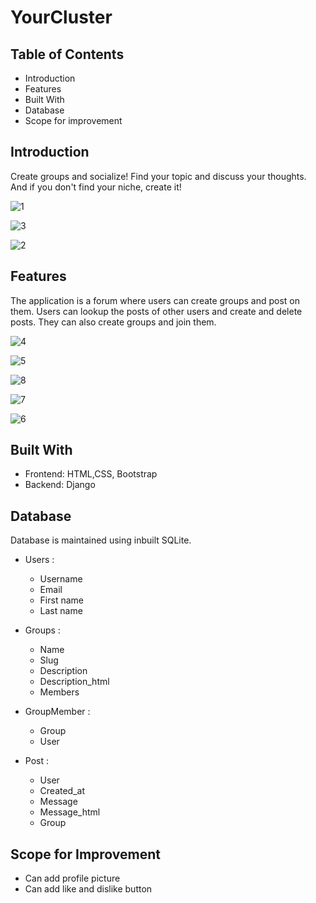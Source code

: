 # YourCluster

## Table of Contents
- Introduction
- Features
- Built With
- Database
- Scope for improvement

## Introduction

Create groups and socialize!
Find your topic and discuss your thoughts. And if you don't find your niche, create it!

![1](https://user-images.githubusercontent.com/95274873/178274473-1333a27f-dc6c-4186-9d76-6f2331f21218.png)

![3](https://user-images.githubusercontent.com/95274873/178274556-1a67641a-5375-4a00-b260-d0499c971cfd.png)

![2](https://user-images.githubusercontent.com/95274873/178274564-147a9c20-a001-4c08-b2d5-4682fe1e0e28.png)


## Features

The application is a forum where users can create groups and post on them. Users can lookup the posts of other users and create and delete posts. They can also create groups and join them.

![4](https://user-images.githubusercontent.com/95274873/178274652-d39e2046-9568-4d06-ac49-352aa11991ac.png)

![5](https://user-images.githubusercontent.com/95274873/178274705-ade396c3-7b2b-4ad1-9255-4483be2a32e5.png)

![8](https://user-images.githubusercontent.com/95274873/178274796-cb605979-5d64-4d3a-9b0c-757c138d9bc9.png)

![7](https://user-images.githubusercontent.com/95274873/178274803-1d5c792a-c2aa-48be-9e32-efe7a500b8b1.png)

![6](https://user-images.githubusercontent.com/95274873/178274809-9780c1ff-0e9c-478c-a632-f0e54eeca3da.png)

## Built With

- Frontend: HTML,CSS, Bootstrap
- Backend: Django

## Database

Database is maintained using inbuilt SQLite.

- Users : 
    - Username
    - Email
    - First name
    - Last name

- Groups :
    - Name
    - Slug
    - Description
    - Description_html
    - Members

- GroupMember : 
    - Group
    - User
    
- Post :
    - User
    - Created_at
    - Message
    - Message_html
    - Group
    
    
## Scope for Improvement

- Can add profile picture
- Can add like and dislike button
